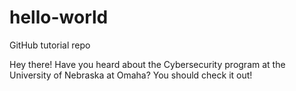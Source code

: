 # hello-world
GitHub tutorial repo

Hey there! Have you heard about the Cybersecurity program at the
University of Nebraska at Omaha? You should check it out!
